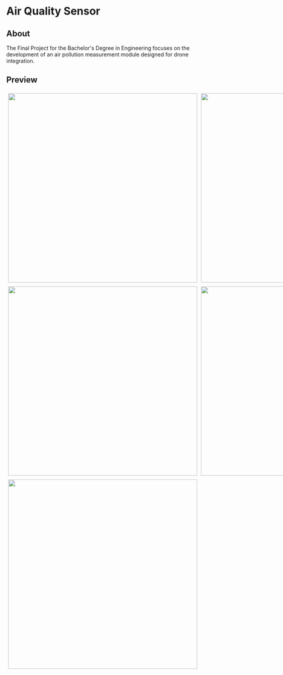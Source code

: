 # Air Quality Sensor

## About

The Final Project for the Bachelor's Degree in Engineering focuses on the development of an air pollution measurement module designed for drone integration.

## Preview

<div style="display: flex;">
  <img src="./assets/images/ss_1.png" height="500px" style="padding: 5px;">
  <img src="./assets/images/ss_2.png" height="500px" style="padding: 5px;">
</div>

<div style="display: flex;">
  <img src="./assets/images/ss_3.png" height="500px" style="padding: 5px;">
  <img src="./assets/images/ss_4.png" height="500px" style="padding: 5px;">
</div>

<div>
  <img src="./assets/images/ss_5.png" height="500px" style="padding: 5px;">
</div>
